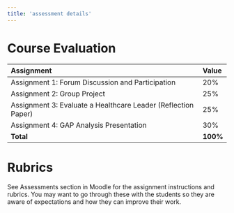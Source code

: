 ```yaml
---
title: 'assessment details'
---
```


# Course Evaluation

|Assignment|Value|
|:---|:---|
|Assignment 1: Forum Discussion and Participation|20%|
|Assignment 2: Group Project|25%|
|Assignment 3: Evaluate a Healthcare Leader (Reflection Paper)|25%|
|Assignment 4: GAP Analysis Presentation|30%|
| **Total** | **100%** |

# Rubrics

See Assessments section in Moodle for the assignment instructions and rubrics. You may want to go through these with the students so they are aware of expectations and how they can improve their work.

